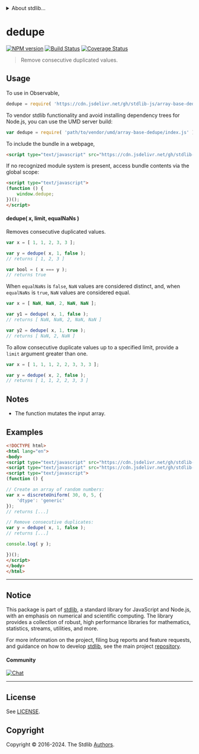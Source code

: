<!--

@license Apache-2.0

Copyright (c) 2023 The Stdlib Authors.

Licensed under the Apache License, Version 2.0 (the "License");
you may not use this file except in compliance with the License.
You may obtain a copy of the License at

   http://www.apache.org/licenses/LICENSE-2.0

Unless required by applicable law or agreed to in writing, software
distributed under the License is distributed on an "AS IS" BASIS,
WITHOUT WARRANTIES OR CONDITIONS OF ANY KIND, either express or implied.
See the License for the specific language governing permissions and
limitations under the License.

-->


<details>
  <summary>
    About stdlib...
  </summary>
  <p>We believe in a future in which the web is a preferred environment for numerical computation. To help realize this future, we've built stdlib. stdlib is a standard library, with an emphasis on numerical and scientific computation, written in JavaScript (and C) for execution in browsers and in Node.js.</p>
  <p>The library is fully decomposable, being architected in such a way that you can swap out and mix and match APIs and functionality to cater to your exact preferences and use cases.</p>
  <p>When you use stdlib, you can be absolutely certain that you are using the most thorough, rigorous, well-written, studied, documented, tested, measured, and high-quality code out there.</p>
  <p>To join us in bringing numerical computing to the web, get started by checking us out on <a href="https://github.com/stdlib-js/stdlib">GitHub</a>, and please consider <a href="https://opencollective.com/stdlib">financially supporting stdlib</a>. We greatly appreciate your continued support!</p>
</details>

# dedupe

[![NPM version][npm-image]][npm-url] [![Build Status][test-image]][test-url] [![Coverage Status][coverage-image]][coverage-url] <!-- [![dependencies][dependencies-image]][dependencies-url] -->

> Remove consecutive duplicated values.

<!-- Section to include introductory text. Make sure to keep an empty line after the intro `section` element and another before the `/section` close. -->

<section class="intro">

</section>

<!-- /.intro -->

<!-- Package usage documentation. -->



<section class="usage">

## Usage

To use in Observable,

```javascript
dedupe = require( 'https://cdn.jsdelivr.net/gh/stdlib-js/array-base-dedupe@umd/browser.js' )
```

To vendor stdlib functionality and avoid installing dependency trees for Node.js, you can use the UMD server build:

```javascript
var dedupe = require( 'path/to/vendor/umd/array-base-dedupe/index.js' )
```

To include the bundle in a webpage,

```html
<script type="text/javascript" src="https://cdn.jsdelivr.net/gh/stdlib-js/array-base-dedupe@umd/browser.js"></script>
```

If no recognized module system is present, access bundle contents via the global scope:

```html
<script type="text/javascript">
(function () {
    window.dedupe;
})();
</script>
```

#### dedupe( x, limit, equalNaNs )

Removes consecutive duplicated values.

```javascript
var x = [ 1, 1, 2, 3, 3 ];

var y = dedupe( x, 1, false );
// returns [ 1, 2, 3 ]

var bool = ( x === y );
// returns true
```

When `equalNaNs` is `false`, `NaN` values are considered distinct, and, when `equalNaNs` is `true`, `NaN` values are considered equal.

```javascript
var x = [ NaN, NaN, 2, NaN, NaN ];

var y1 = dedupe( x, 1, false );
// returns [ NaN, NaN, 2, NaN, NaN ]

var y2 = dedupe( x, 1, true );
// returns [ NaN, 2, NaN ]
```

To allow consecutive duplicate values up to a specified limit, provide a `limit` argument greater than one.

```javascript
var x = [ 1, 1, 1, 2, 2, 3, 3, 3 ];

var y = dedupe( x, 2, false );
// returns [ 1, 1, 2, 2, 3, 3 ]
```

</section>

<!-- /.usage -->

<!-- Package usage notes. Make sure to keep an empty line after the `section` element and another before the `/section` close. -->

<section class="notes">

## Notes

-   The function mutates the input array.

</section>

<!-- /.notes -->

<!-- Package usage examples. -->

<section class="examples">

## Examples

<!-- eslint no-undef: "error" -->

```html
<!DOCTYPE html>
<html lang="en">
<body>
<script type="text/javascript" src="https://cdn.jsdelivr.net/gh/stdlib-js/random-array-discrete-uniform@umd/browser.js"></script>
<script type="text/javascript" src="https://cdn.jsdelivr.net/gh/stdlib-js/array-base-dedupe@umd/browser.js"></script>
<script type="text/javascript">
(function () {

// Create an array of random numbers:
var x = discreteUniform( 30, 0, 5, {
    'dtype': 'generic'
});
// returns [...]

// Remove consecutive duplicates:
var y = dedupe( x, 1, false );
// returns [...]

console.log( y );

})();
</script>
</body>
</html>
```

</section>

<!-- /.examples -->

<!-- Section to include cited references. If references are included, add a horizontal rule *before* the section. Make sure to keep an empty line after the `section` element and another before the `/section` close. -->

<section class="references">

</section>

<!-- /.references -->

<!-- Section for related `stdlib` packages. Do not manually edit this section, as it is automatically populated. -->

<section class="related">

</section>

<!-- /.related -->

<!-- Section for all links. Make sure to keep an empty line after the `section` element and another before the `/section` close. -->


<section class="main-repo" >

* * *

## Notice

This package is part of [stdlib][stdlib], a standard library for JavaScript and Node.js, with an emphasis on numerical and scientific computing. The library provides a collection of robust, high performance libraries for mathematics, statistics, streams, utilities, and more.

For more information on the project, filing bug reports and feature requests, and guidance on how to develop [stdlib][stdlib], see the main project [repository][stdlib].

#### Community

[![Chat][chat-image]][chat-url]

---

## License

See [LICENSE][stdlib-license].


## Copyright

Copyright &copy; 2016-2024. The Stdlib [Authors][stdlib-authors].

</section>

<!-- /.stdlib -->

<!-- Section for all links. Make sure to keep an empty line after the `section` element and another before the `/section` close. -->

<section class="links">

[npm-image]: http://img.shields.io/npm/v/@stdlib/array-base-dedupe.svg
[npm-url]: https://npmjs.org/package/@stdlib/array-base-dedupe

[test-image]: https://github.com/stdlib-js/array-base-dedupe/actions/workflows/test.yml/badge.svg?branch=v0.2.0
[test-url]: https://github.com/stdlib-js/array-base-dedupe/actions/workflows/test.yml?query=branch:v0.2.0

[coverage-image]: https://img.shields.io/codecov/c/github/stdlib-js/array-base-dedupe/main.svg
[coverage-url]: https://codecov.io/github/stdlib-js/array-base-dedupe?branch=main

<!--

[dependencies-image]: https://img.shields.io/david/stdlib-js/array-base-dedupe.svg
[dependencies-url]: https://david-dm.org/stdlib-js/array-base-dedupe/main

-->

[chat-image]: https://img.shields.io/gitter/room/stdlib-js/stdlib.svg
[chat-url]: https://app.gitter.im/#/room/#stdlib-js_stdlib:gitter.im

[stdlib]: https://github.com/stdlib-js/stdlib

[stdlib-authors]: https://github.com/stdlib-js/stdlib/graphs/contributors

[umd]: https://github.com/umdjs/umd
[es-module]: https://developer.mozilla.org/en-US/docs/Web/JavaScript/Guide/Modules

[deno-url]: https://github.com/stdlib-js/array-base-dedupe/tree/deno
[deno-readme]: https://github.com/stdlib-js/array-base-dedupe/blob/deno/README.md
[umd-url]: https://github.com/stdlib-js/array-base-dedupe/tree/umd
[umd-readme]: https://github.com/stdlib-js/array-base-dedupe/blob/umd/README.md
[esm-url]: https://github.com/stdlib-js/array-base-dedupe/tree/esm
[esm-readme]: https://github.com/stdlib-js/array-base-dedupe/blob/esm/README.md
[branches-url]: https://github.com/stdlib-js/array-base-dedupe/blob/main/branches.md

[stdlib-license]: https://raw.githubusercontent.com/stdlib-js/array-base-dedupe/main/LICENSE

</section>

<!-- /.links -->
